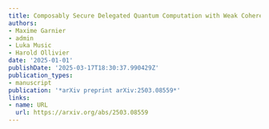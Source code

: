```yaml
---
title: Composably Secure Delegated Quantum Computation with Weak Coherent Pulses
authors:
- Maxime Garnier
- admin
- Luka Music
- Harold Ollivier
date: '2025-01-01'
publishDate: '2025-03-17T18:30:37.990429Z'
publication_types:
- manuscript
publication: '*arXiv preprint arXiv:2503.08559*'
links:
- name: URL
  url: https://arxiv.org/abs/2503.08559
---
```

